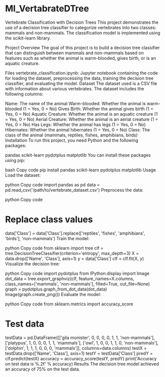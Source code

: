 # Ml_VertabrateDTree
Vertebrate Classification with Decision Trees
This project demonstrates the use of a decision tree classifier to categorize vertebrates into two classes: mammals and non-mammals. The classification model is implemented using the scikit-learn library.

Project Overview
The goal of this project is to build a decision tree classifier that can distinguish between mammals and non-mammals based on features such as whether the animal is warm-blooded, gives birth, or is an aquatic creature.

Files
vertebrate_classification.ipynb: Jupyter notebook containing the code for loading the dataset, preprocessing the data, training the decision tree classifier, and evaluating the model.
Dataset
The dataset used is a CSV file with information about various vertebrates. The dataset includes the following columns:

Name: The name of the animal
Warm-blooded: Whether the animal is warm-blooded (1 = Yes, 0 = No)
Gives Birth: Whether the animal gives birth (1 = Yes, 0 = No)
Aquatic Creature: Whether the animal is an aquatic creature (1 = Yes, 0 = No)
Aerial Creature: Whether the animal is an aerial creature (1 = Yes, 0 = No)
Has Legs: Whether the animal has legs (1 = Yes, 0 = No)
Hibernates: Whether the animal hibernates (1 = Yes, 0 = No)
Class: The class of the animal (mammals, reptiles, fishes, amphibians, birds)
Installation
To run this project, you need Python and the following packages:

pandas
scikit-learn
pydotplus
matplotlib
You can install these packages using pip:

bash
Copy code
pip install pandas scikit-learn pydotplus matplotlib
Usage
Load the dataset:

python
Copy code
import pandas as pd
data = pd.read_csv('/path/to/vertebrate_dataset.csv')
Preprocess the data:

python
Copy code
# Replace class values
data['Class'] = data['Class'].replace(['reptiles', 'fishes', 'amphibians', 'birds'], 'non-mammals')
Train the model:

python
Copy code
from sklearn import tree
clf = tree.DecisionTreeClassifier(criterion='entropy', max_depth=3)
X = data.drop(['Name', 'Class'], axis=1)
y = data['Class']
clf = clf.fit(X, y)
Visualize the decision tree:

python
Copy code
import pydotplus
from IPython.display import Image
dot_data = tree.export_graphviz(clf, feature_names=X.columns, class_names=['mammals', 'non-mammals'], filled=True, out_file=None)
graph = pydotplus.graph_from_dot_data(dot_data)
Image(graph.create_png())
Evaluate the model:

python
Copy code
from sklearn.metrics import accuracy_score

# Test data
testData = pd.DataFrame([['gila monister', 0, 0, 0, 0, 1, 1, 'non-mammals'],
                         ['platypus', 1, 0, 0, 0, 1, 1, 'mammals'],
                         ['owl', 1, 0, 0, 1, 1, 0, 'non-mammals'],
                         ['dolphin', 1, 1, 1, 0, 0, 0, 'mammals']],
                        columns=data.columns)
testX = testData.drop(['Name', 'Class'], axis=1)
testY = testData['Class']
predY = clf.predict(testX)
accuracy = accuracy_score(testY, predY)
print('Accuracy on test data is %.2f' % accuracy)
Results
The decision tree model achieved an accuracy of 75% on the test data.

